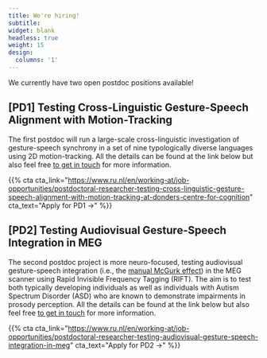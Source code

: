 ```yaml
---
title: We're hiring!
subtitle:
widget: blank
headless: true
weight: 15
design:
  columns: '1'
---
```


We currently have two open postdoc positions available!

## [PD1] Testing Cross-Linguistic Gesture-Speech Alignment with Motion-Tracking

The first postdoc will run a large-scale cross-linguistic investigation of gesture-speech synchrony in a set of nine typologically diverse languages using 2D motion-tracking. All the details can be found at the link below but also feel free [to get in touch](./contact) for more information.

{{% cta cta_link="https://www.ru.nl/en/working-at/job-opportunities/postdoctoral-researcher-testing-cross-linguistic-gesture-speech-alignment-with-motion-tracking-at-donders-centre-for-cognition" cta_text="Apply for PD1 →" %}}

## [PD2] Testing Audiovisual Gesture-Speech Integration in MEG

The second postdoc project is more neuro-focused, testing audiovisual gesture-speech integration (i.e., the [manual McGurk effect](.\demos\manual-mcgurk)) in the MEG scanner using Rapid Invisible Frequency Tagging (RIFT). The aim is to test both typically developing individuals as well as individuals with Autism Spectrum Disorder (ASD) who are known to demonstrate impairments in prosody perception. All the details can be found at the link below but also feel free [to get in touch](./contact) for more information.

{{% cta cta_link="https://www.ru.nl/en/working-at/job-opportunities/postdoctoral-researcher-testing-audiovisual-gesture-speech-integration-in-meg" cta_text="Apply for PD2 →" %}}
